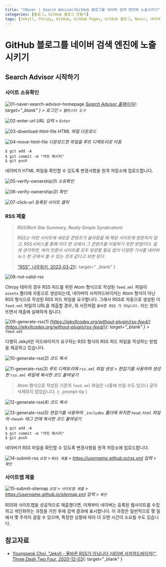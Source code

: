 ```yaml
---
title: "[Naver | Search Advisor]GitHub 블로그를 네이버 검색 엔진에 노출시키기"
categories: [블로그, GitHub 블로그 만들기]
tags: [Jekyll, Chirpy, GitHub, GitHub Pages, GitHub 블로그, Naver, 네이버, Search Advisor, 노출, 색인]
---
```


# GitHub 블로그를 네이버 검색 엔진에 노출시키기

## Search Advisor 시작하기

### 사이트 소유확인

![01-naver-search-advisor-homepage](/assets/img/posts/blog/how-to-add-github-blog-to-naver-search-advisor/01-naver-search-advisor-homepage.jpg)
*[Search Advisor 홈페이지](https://searchadvisor.naver.com/){: target="_blank" } > 로그인 > `웹마스터 도구`*

![02-enter-url](/assets/img/posts/blog/how-to-add-github-blog-to-naver-search-advisor/02-enter-url.jpg)
*URL 입력 > `Enter`*

![03-download-html-file](/assets/img/posts/blog/how-to-add-github-blog-to-naver-search-advisor/03-download-html-file.jpg)
*HTML 파일 다운로드*

![04-move-html-file](/assets/img/posts/blog/how-to-add-github-blog-to-naver-search-advisor/04-move-html-file.jpg)
*다운로드한 파일을 루트 디렉토리로 이동*

```console
$ git add -A
$ git commit -m "커밋 메시지"
$ git push
```

네이버가 HTML 파일을 확인할 수 있도록 변경사항을 원격 저장소에 업로드합니다.

![05-verify-ownership(1)](/assets/img/posts/blog/how-to-add-github-blog-to-naver-search-advisor/05-verify-ownership(1).jpg)
*소유확인*

![06-verify-ownership(2)](/assets/img/posts/blog/how-to-add-github-blog-to-naver-search-advisor/06-verify-ownership(2).jpg)
*확인*

![07-click-url](/assets/img/posts/blog/how-to-add-github-blog-to-naver-search-advisor/07-click-url.jpg)
*등록된 사이트 클릭*

### RSS 제출

> *RSS(Rich Site Summary, Really Simple Syndication)*
>
> *RSS는 어떤 사이트에 새로운 콘텐츠가 올라왔을 때 해당 사이트에 방문하지 않고, RSS서비스를 통해 리더 한 곳에서 그 콘텐츠를 이용하기 위한 방법이다. 쉽게 생각하면, 여러 언론사 사이트를 모두 방문할 필요 없이 다양한 기사를 네이버뉴스 한 곳에서 볼 수 있는 것과 같다고 보면 된다.*
>
> ["RSS", 나무위키, 2023-03-21](https://namu.wiki/w/RSS){: target=" _blank" }

![08-not-valid-rss](/assets/img/posts/blog/how-to-add-github-blog-to-naver-search-advisor/08-not-valid-rss.jpg)

Chirpy 테마의 경우 RSS 피드를 위한 Atom 형식으로 작성된 `feed.xml` 파일이 `assets` 폴더에 자동으로 생성되는데, 네이버의 서치어드바이저는 Atom 형식이 아닌 RSS 형식으로 작성된 RSS 피드 파일을 요구합니다. 그래서 RSS로 자동으로 생성된 이 `feed.xml` 파일의 URL을 제출할 경우, 위 사진처럼 `올바른 RSS 가 아닙니다.` 라는 창이 뜨면서 제출에 실패하게 됩니다.

![09-generate-rss(1)](/assets/img/posts/blog/how-to-add-github-blog-to-naver-search-advisor/09-generate-rss(1).jpg)
*[https://jekyllcodex.org/without-plugin/rss-feed/](https://jekyllcodex.org/without-plugin/rss-feed/){: target="_blank" } > `feed.xml`*

다행히 Jekyll은 어드바이저가 요구하는 RSS 형식의 RSS 피드 파일을 작성하는 방법을 제공하고 있습니다.

![10-generate-rss(2)](/assets/img/posts/blog/how-to-add-github-blog-to-naver-search-advisor/10-generate-rss(2).jpg)
*코드 복사*

![11-generate-rss(3)](/assets/img/posts/blog/how-to-add-github-blog-to-naver-search-advisor/11-generate-rss(3).jpg)
*루트 디렉토리에 `rss.xml` 파일 생성 > 편집기를 사용하여 생성한 `rss.xml` 파일에 복사한 코드 붙여넣기*

> Atom 형식으로 작성된 기존의 `feed.xml` 파일은 나중에 쓰일 수도 있으니 굳이 삭제하지 않았습니다.
{: .prompt-tip }

![12-generate-rss(4)](/assets/img/posts/blog/how-to-add-github-blog-to-naver-search-advisor/12-generate-rss(4).jpg)
*코드 복사*

![13-generate-rss(5)](/assets/img/posts/blog/how-to-add-github-blog-to-naver-search-advisor/13-generate-rss(5).jpg)
*편집기를 사용하여 `_includes` 폴더에 위치한 `head.html` 파일의 `<head>` 태그 안에 복사한 코드 붙여넣기*

```console
$ git add -A
$ git commit -m "커밋 메시지"
$ git push
```

네이버가 RSS 파일을 확인할 수 있도록 변경사항을 원격 저장소에 업로드합니다.

![14-submit-rss](/assets/img/posts/blog/how-to-add-github-blog-to-naver-search-advisor/14-submit-rss.jpg)
*`요청` > `RSS 제출` > https://username.github.io/rss.xml 입력 > `확인`*

### 사이트맵 제출

![15-submit-sitemap](/assets/img/posts/blog/how-to-add-github-blog-to-naver-search-advisor/15-submit-sitemap.jpg)
*`요청` > `사이트맵 제출` > https://username.github.io/sitemap.xml 입력 > `확인`*

RSS와 사이트맵을 성공적으로 제출했다면, 이제부터 네이버는 등록된 웹사이트를 수집하고 색인화하는 과정을 거친 후에 검색 결과에 표시합니다. 이 과정은 일반적으로 몇 일에서 몇 주까지 걸릴 수 있으며, 특정한 상황에 따라 더 오랜 시간이 소요될 수도 있습니다.

## 참고자료

- [Youngseok Choi, "Jekyll - 올바른 RSS가 아닙니다 (네이버 서치어드바이저)", Three Dash Two Four, 2020-12-03](https://3-24.github.io/scribbles/naver-search-atom/){: target="_blank" }